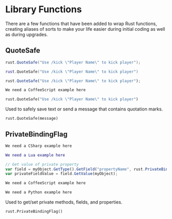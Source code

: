 # Library Functions

There are a few functions that have been added to wrap Rust functions, creating aliases of sorts to make your life easier during initial coding as well as during upgrades.

## QuoteSafe

``` csharp
rust.QuoteSafe("Use /kick \"Player Name\" to kick player");
```

``` lua
rust.QuoteSafe("Use /kick \"Player Name\" to kick player")
```

``` javascript
rust.QuoteSafe("Use /kick \"Player Name\" to kick player");
```

``` coffeescript
We need a CoffeeScript example here
```

``` python
rust.QuoteSafe("Use /kick \"Player Name\" to kick player")
```

Used to safely save text or send a message that contains quotation marks.

`rust.QuoteSafe(message)`

## PrivateBindingFlag

``` csharp
We need a CSharp example here
```

``` lua
We need a Lua example here
```

``` javascript
// Get value of private property
var field = myObject.GetType().GetField("propertyName", rust.PrivateBindingFlag());
var privateFieldValue = field.GetValue(myObject);
```

``` coffeescript
We need a CoffeeScript example here
```

``` python
We need a Python example here
```

Used to get/set private methods, fields, and properties.

`rust.PrivateBindingFlag()`
